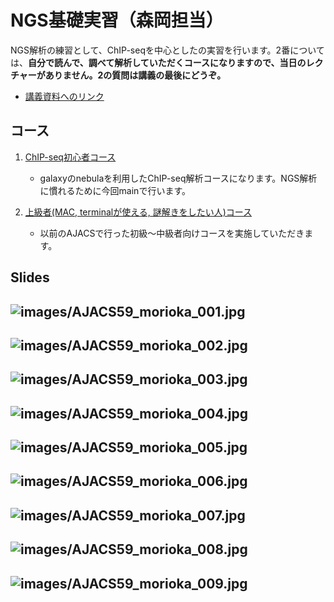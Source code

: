 # NGS基礎実習（森岡担当）
NGS解析の練習として、ChIP-seqを中心としたの実習を行います。2番については、**自分で読んで、調べて解析していただくコースになりますので、当日のレクチャーがありません。2の質問は講義の最後にどうぞ。**

- [講義資料へのリンク](https://drive.google.com/folderview?id=0B4oXGzAZTVKefkw5NUJQdkYtQnZUWWRmWHgwLVd3RTNTVWVCUUtsSDZSRi12SnNqekZfZFU&usp=sharing)

## コース

1. [ChIP-seq初心者コース](https://github.com/suimye/gunmadai/wiki/nebula_chipseq)
	- galaxyのnebulaを利用したChIP-seq解析コースになります。NGS解析に慣れるために今回mainで行います。


2. [上級者(MAC, terminalが使える, 謎解きをしたい人)コース](https://github.com/suimye/NGS_handson2015/wiki/NGS_senior)
	- 以前のAJACSで行った初級〜中級者向けコースを実施していただきます。

## Slides
![images/AJACS59_morioka_001.jpg](https://raw.githubusercontent.com/AJACS-training/AJACS59/master/morioka/images/AJACS59_morioka_001.jpg)
---

![images/AJACS59_morioka_002.jpg](https://raw.githubusercontent.com/AJACS-training/AJACS59/master/morioka/images/AJACS59_morioka_002.jpg)
---

![images/AJACS59_morioka_003.jpg](https://raw.githubusercontent.com/AJACS-training/AJACS59/master/morioka/images/AJACS59_morioka_003.jpg)
---

![images/AJACS59_morioka_004.jpg](https://raw.githubusercontent.com/AJACS-training/AJACS59/master/morioka/images/AJACS59_morioka_004.jpg)
---

![images/AJACS59_morioka_005.jpg](https://raw.githubusercontent.com/AJACS-training/AJACS59/master/morioka/images/AJACS59_morioka_005.jpg)
---

![images/AJACS59_morioka_006.jpg](https://raw.githubusercontent.com/AJACS-training/AJACS59/master/morioka/images/AJACS59_morioka_006.jpg)
---

![images/AJACS59_morioka_007.jpg](https://raw.githubusercontent.com/AJACS-training/AJACS59/master/morioka/images/AJACS59_morioka_007.jpg)
---

![images/AJACS59_morioka_008.jpg](https://raw.githubusercontent.com/AJACS-training/AJACS59/master/morioka/images/AJACS59_morioka_008.jpg)
---

![images/AJACS59_morioka_009.jpg](https://raw.githubusercontent.com/AJACS-training/AJACS59/master/morioka/images/AJACS59_morioka_009.jpg)
---
